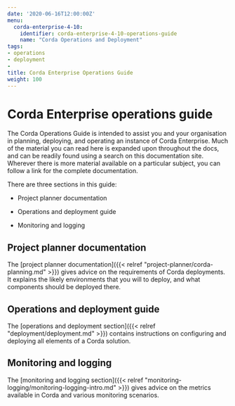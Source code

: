 ```yaml
---
date: '2020-06-16T12:00:00Z'
menu:
  corda-enterprise-4-10:
    identifier: corda-enterprise-4-10-operations-guide
    name: "Corda Operations and Deployment"
tags:
- operations
- deployment
-
title: Corda Enterprise Operations Guide
weight: 100
---
```


# Corda Enterprise operations guide

The Corda Operations Guide is intended to assist you and your organisation in planning, deploying, and operating an
instance of Corda Enterprise. Much of the material you can read here is expanded upon throughout the docs, and can be
readily found using a search on this documentation site. Wherever there is more material available on a particular
subject, you can follow a link for the complete documentation.

There are three sections in this guide:

- Project planner documentation

- Operations and deployment guide

- Monitoring and logging

## Project planner documentation

The [project planner documentation]({{< relref "project-planner/corda-planning.md" >}}) gives advice on the requirements of Corda deployments. It explains the likely environments
that you will to deploy, and what components should be deployed there.

## Operations and deployment guide

The [operations and deployment section]({{< relref "deployment/deployment.md" >}}) contains instructions on configuring and deploying all elements of a Corda solution.

## Monitoring and logging

The [monitoring and logging section]({{< relref "monitoring-logging/monitoring-logging-intro.md" >}}) gives advice on the metrics available in Corda and various monitoring scenarios.
